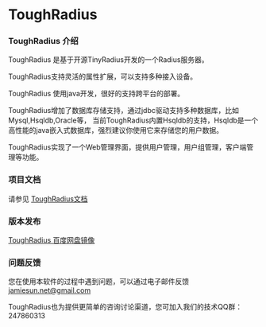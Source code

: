 ToughRadius
===========

### ToughRadius 介绍

ToughRadius 是基于开源TinyRadius开发的一个Radius服务器。

ToughRadius支持灵活的属性扩展，可以支持多种接入设备。

ToughRadius 使用java开发，很好的支持跨平台的部署。

ToughRadius增加了数据库存储支持，通过jdbc驱动支持多种数据库，比如Mysql,Hsqldb,Oracle等，
当前ToughRadius内置Hsqldb的支持，Hsqldb是一个高性能的java嵌入式数据库，强烈建议你使用它来存储您的用户数据。

ToughRadius实现了一个Web管理界面，提供用户管理，用户组管理，客户端管理等功能。

### 项目文档

请参见 [ToughRadius文档](http://toughradius.readthedocs.org/en/latest/)

### 版本发布

[ToughRadius 百度网盘镜像](http://pan.baidu.com/share/link?uk=604278103&shareid=1758865663)


### 问题反馈

您在使用本软件的过程中遇到问题，可以通过电子邮件反馈 jamiesun.net@gmail.com

ToughRadius也为提供更简单的咨询讨论渠道，您可加入我们的技术QQ群：247860313
